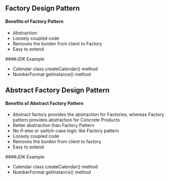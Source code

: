 ## Factory Design Pattern

#### Benefits of Factory Pattern
- Abstraction
- Loosely coupled code
- Removes the burden from client to Factory 
- Easy to extend

####JDK Example
- Calendar class createCalendar() method
- NumberFormat getInstance() method

## Abstract Factory Design Pattern

#### Benefits of Abstract Factory Pattern
- Abstract factory provides the abstraction for Factories, whereas Factory pattern provides abstraction for Concrete Products
- Better abstraction than Factory Pattern
- No if-else or switch-case logic like Factory pattern
- Loosely coupled code
- Removes the burden from client to factory
- Easy to extend

####JDK Example
- Calendar class createCalendar() method
- NumberFormat getInstance() method